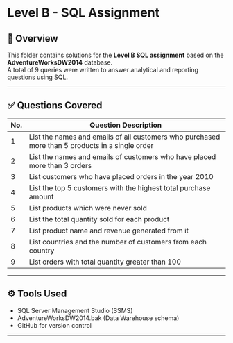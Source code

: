 # Level B - SQL Assignment

## 📘 Overview

This folder contains solutions for the **Level B SQL assignment** based on the **AdventureWorksDW2014** database.  
A total of 9 queries were written to answer analytical and reporting questions using SQL.

---

## ✅ Questions Covered

| No. | Question Description |
|-----|----------------------|
| 1   | List the names and emails of all customers who purchased more than 5 products in a single order |
| 2   | List the names and emails of customers who have placed more than 3 orders |
| 3   | List customers who have placed orders in the year 2010 |
| 4   | List the top 5 customers with the highest total purchase amount |
| 5   | List products which were never sold |
| 6   | List the total quantity sold for each product |
| 7   | List product name and revenue generated from it |
| 8   | List countries and the number of customers from each country |
| 9   | List orders with total quantity greater than 100 |

---

## ⚙️ Tools Used

- SQL Server Management Studio (SSMS)
- AdventureWorksDW2014.bak (Data Warehouse schema)
- GitHub for version control

---
